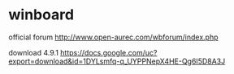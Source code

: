 # winboard

official forum http://www.open-aurec.com/wbforum/index.php

download 4.9.1 https://docs.google.com/uc?export=download&id=1DYLsmfq-q_UYPPNepX4HE-Qg6I5D8A3J
